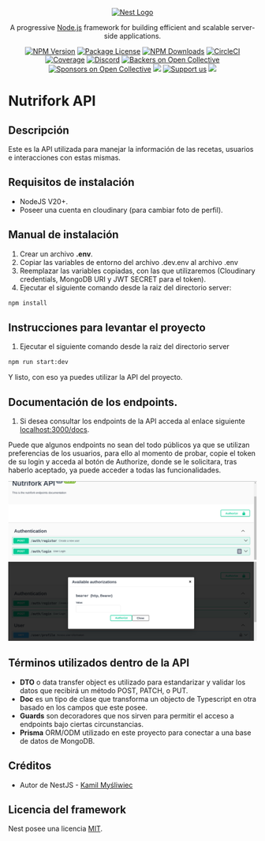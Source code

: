 <p align="center">
  <a href="http://nestjs.com/" target="blank"><img src="https://nestjs.com/img/logo-small.svg" width="200" alt="Nest Logo" /></a>
</p>

[circleci-image]: https://img.shields.io/circleci/build/github/nestjs/nest/master?token=abc123def456
[circleci-url]: https://circleci.com/gh/nestjs/nest

  <p align="center">A progressive <a href="http://nodejs.org" target="_blank">Node.js</a> framework for building efficient and scalable server-side applications.</p>
    <p align="center">
<a href="https://www.npmjs.com/~nestjscore" target="_blank"><img src="https://img.shields.io/npm/v/@nestjs/core.svg" alt="NPM Version" /></a>
<a href="https://www.npmjs.com/~nestjscore" target="_blank"><img src="https://img.shields.io/npm/l/@nestjs/core.svg" alt="Package License" /></a>
<a href="https://www.npmjs.com/~nestjscore" target="_blank"><img src="https://img.shields.io/npm/dm/@nestjs/common.svg" alt="NPM Downloads" /></a>
<a href="https://circleci.com/gh/nestjs/nest" target="_blank"><img src="https://img.shields.io/circleci/build/github/nestjs/nest/master" alt="CircleCI" /></a>
<a href="https://coveralls.io/github/nestjs/nest?branch=master" target="_blank"><img src="https://coveralls.io/repos/github/nestjs/nest/badge.svg?branch=master#9" alt="Coverage" /></a>
<a href="https://discord.gg/G7Qnnhy" target="_blank"><img src="https://img.shields.io/badge/discord-online-brightgreen.svg" alt="Discord"/></a>
<a href="https://opencollective.com/nest#backer" target="_blank"><img src="https://opencollective.com/nest/backers/badge.svg" alt="Backers on Open Collective" /></a>
<a href="https://opencollective.com/nest#sponsor" target="_blank"><img src="https://opencollective.com/nest/sponsors/badge.svg" alt="Sponsors on Open Collective" /></a>
  <a href="https://paypal.me/kamilmysliwiec" target="_blank"><img src="https://img.shields.io/badge/Donate-PayPal-ff3f59.svg"/></a>
    <a href="https://opencollective.com/nest#sponsor"  target="_blank"><img src="https://img.shields.io/badge/Support%20us-Open%20Collective-41B883.svg" alt="Support us"></a>
  <a href="https://twitter.com/nestframework" target="_blank"><img src="https://img.shields.io/twitter/follow/nestframework.svg?style=social&label=Follow"></a>
</p>
  <!--[![Backers on Open Collective](https://opencollective.com/nest/backers/badge.svg)](https://opencollective.com/nest#backer)
  [![Sponsors on Open Collective](https://opencollective.com/nest/sponsors/badge.svg)](https://opencollective.com/nest#sponsor)-->

# Nutrifork API

## Descripción

Este es la API utilizada para manejar la información de las recetas, usuarios e interacciones con estas mismas.

## Requisitos de instalación

- NodeJS V20+.
- Poseer una cuenta en cloudinary (para cambiar foto de perfil).

## Manual de instalación

1. Crear un archivo **.env**.
2. Copiar las variables de entorno del archivo .dev.env al archivo .env
3. Reemplazar las variables copiadas, con las que utilizaremos (Cloudinary credentials, MongoDB URI y JWT SECRET para el token).
4. Ejecutar el siguiente comando desde la raiz del directorio server:
```bash
npm install
```

## Instrucciones para levantar el proyecto

1. Ejecutar el siguiente comando desde la raiz del directorio server
```bash
npm run start:dev
```

Y listo, con eso ya puedes utilizar la API del proyecto.

## Documentación de los endpoints.
1. Si desea consultar los endpoints de la API acceda al enlace siguiente [localhost:3000/docs](http://localhost:3000/docs).

Puede que algunos endpoints no sean del todo públicos ya que se utilizan preferencias de los usuarios, para ello al momento de probar, copie el token de su login y acceda al botón de Authorize, donde se le solicitara, tras haberlo aceptado, ya puede acceder a todas las funcionalidades.

<img src="assets/nutrifork-authorize.png" alt="Ejemplo documentación nutrifork" />

<img src="assets/nutrifork-bearer-example.png" alt="Ejemplo bearer token nutrifork" />

## Términos utilizados dentro de la API

- **DTO** o data transfer object es utilizado para estandarizar y validar los datos que recibirá un método POST, PATCH, o PUT.
- **Doc** es un tipo de clase que transforma un objecto de Typescript en otra basado en los campos que este posee.
- **Guards** son decoradores que nos sirven para permitir el acceso a endpoints bajo ciertas circunstancias.
- **Prisma** ORM/ODM utilizado en este proyecto para conectar a una base de datos de MongoDB.

## Créditos

- Autor de NestJS - [Kamil Myśliwiec](https://kamilmysliwiec.com)
  
## Licencia del framework

Nest posee una licencia [MIT](LICENSE).
